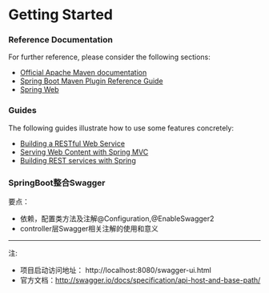 # Getting Started

### Reference Documentation
For further reference, please consider the following sections:

* [Official Apache Maven documentation](https://maven.apache.org/guides/index.html)
* [Spring Boot Maven Plugin Reference Guide](https://docs.spring.io/spring-boot/docs/2.1.9.RELEASE/maven-plugin/)
* [Spring Web](https://docs.spring.io/spring-boot/docs/2.1.9.RELEASE/reference/htmlsingle/#boot-features-developing-web-applications)

### Guides
The following guides illustrate how to use some features concretely:

* [Building a RESTful Web Service](https://spring.io/guides/gs/rest-service/)
* [Serving Web Content with Spring MVC](https://spring.io/guides/gs/serving-web-content/)
* [Building REST services with Spring](https://spring.io/guides/tutorials/bookmarks/)

### SpringBoot整合Swagger

要点：
* 依赖，配置类方法及注解@Configuration,@EnableSwagger2
* controller层Swagger相关注解的使用和意义
---
注:
* 项目启动访问地址： http://localhost:8080/swagger-ui.html
* 官方文档：http://swagger.io/docs/specification/api-host-and-base-path/

